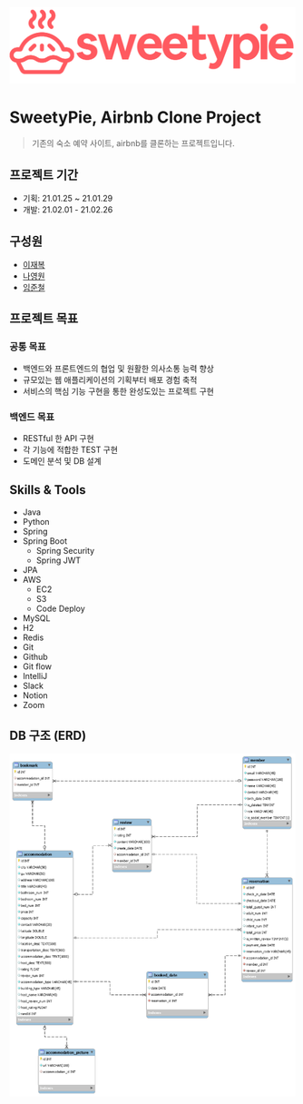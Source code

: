 ![Logo](/docs/img/logo.png)

# SweetyPie, Airbnb Clone Project
> 기존의 숙소 예약 사이트, airbnb를 클론하는 프로젝트입니다.

## 프로젝트 기간
- 기획: 21.01.25 ~ 21.01.29
- 개발: 21.02.01 - 21.02.26

## 구성원
- [이재복](https://github.com/Tezla-Lee)
- [나영원](https://github.com/FoeverNa)
- [임준철](https://github.com/limjoonchul)

## 프로젝트 목표
### 공통 목표
- 백엔드와 프론트엔드의 협업 및 원활한 의사소통 능력 향상
- 규모있는 웹 애플리케이션의 기획부터 배포 경험 축적
- 서비스의 핵심 기능 구현을 통한 완성도있는 프로젝트 구현
### 백엔드 목표
- RESTful 한 API 구현
- 각 기능에 적합한 TEST 구현
- 도메인 분석 및 DB 설계

## Skills & Tools
- Java
- Python
- Spring
- Spring Boot
    - Spring Security
    - Spring JWT
- JPA
- AWS
    - EC2
    - S3
    - Code Deploy
- MySQL
- H2
- Redis
- Git
- Github
- Git flow
- IntelliJ
- Slack
- Notion
- Zoom

## DB 구조 (ERD)
![ERD](img/SweetyPie_ERD.png)